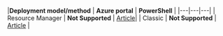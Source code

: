 |**Deployment model/method** | **Azure portal** | **PowerShell** | |---|---|---|
| Resource Manager | **Not Supported** | [Article](../articles/expressroute/expressroute-howto-coexist-resource-manager.md)|
| Classic | **Not Supported** | [Article](../articles/expressroute/expressroute-howto-coexist-classic.md) |